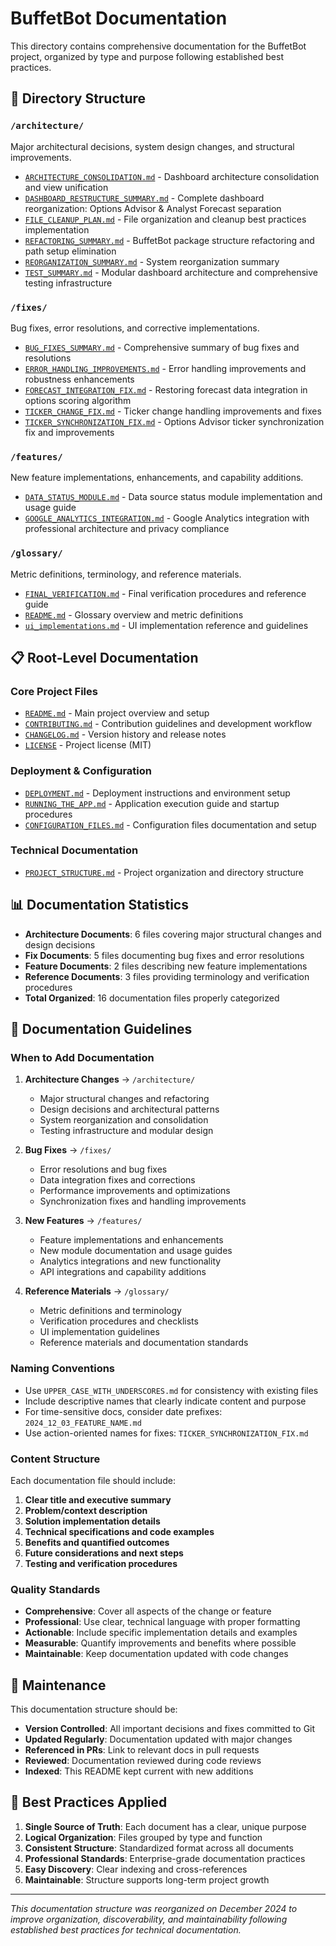 # BuffetBot Documentation

This directory contains comprehensive documentation for the BuffetBot project, organized by type and purpose following established best practices.

## 📁 Directory Structure

### `/architecture/`
Major architectural decisions, system design changes, and structural improvements.

- [`ARCHITECTURE_CONSOLIDATION.md`](architecture/ARCHITECTURE_CONSOLIDATION.md) - Dashboard architecture consolidation and view unification
- [`DASHBOARD_RESTRUCTURE_SUMMARY.md`](architecture/DASHBOARD_RESTRUCTURE_SUMMARY.md) - Complete dashboard reorganization: Options Advisor & Analyst Forecast separation
- [`FILE_CLEANUP_PLAN.md`](architecture/FILE_CLEANUP_PLAN.md) - File organization and cleanup best practices implementation
- [`REFACTORING_SUMMARY.md`](architecture/REFACTORING_SUMMARY.md) - BuffetBot package structure refactoring and path setup elimination
- [`REORGANIZATION_SUMMARY.md`](architecture/REORGANIZATION_SUMMARY.md) - System reorganization summary
- [`TEST_SUMMARY.md`](architecture/TEST_SUMMARY.md) - Modular dashboard architecture and comprehensive testing infrastructure

### `/fixes/`
Bug fixes, error resolutions, and corrective implementations.

- [`BUG_FIXES_SUMMARY.md`](fixes/BUG_FIXES_SUMMARY.md) - Comprehensive summary of bug fixes and resolutions
- [`ERROR_HANDLING_IMPROVEMENTS.md`](fixes/ERROR_HANDLING_IMPROVEMENTS.md) - Error handling improvements and robustness enhancements
- [`FORECAST_INTEGRATION_FIX.md`](fixes/FORECAST_INTEGRATION_FIX.md) - Restoring forecast data integration in options scoring algorithm
- [`TICKER_CHANGE_FIX.md`](fixes/TICKER_CHANGE_FIX.md) - Ticker change handling improvements and fixes
- [`TICKER_SYNCHRONIZATION_FIX.md`](fixes/TICKER_SYNCHRONIZATION_FIX.md) - Options Advisor ticker synchronization fix and improvements

### `/features/`
New feature implementations, enhancements, and capability additions.

- [`DATA_STATUS_MODULE.md`](features/DATA_STATUS_MODULE.md) - Data source status module implementation and usage guide
- [`GOOGLE_ANALYTICS_INTEGRATION.md`](features/GOOGLE_ANALYTICS_INTEGRATION.md) - Google Analytics integration with professional architecture and privacy compliance

### `/glossary/`
Metric definitions, terminology, and reference materials.

- [`FINAL_VERIFICATION.md`](glossary/FINAL_VERIFICATION.md) - Final verification procedures and reference guide
- [`README.md`](glossary/README.md) - Glossary overview and metric definitions
- [`ui_implementations.md`](glossary/ui_implementations.md) - UI implementation reference and guidelines

## 📋 Root-Level Documentation

### Core Project Files
- [`README.md`](../README.md) - Main project overview and setup
- [`CONTRIBUTING.md`](../CONTRIBUTING.md) - Contribution guidelines and development workflow
- [`CHANGELOG.md`](../CHANGELOG.md) - Version history and release notes
- [`LICENSE`](../LICENSE) - Project license (MIT)

### Deployment & Configuration
- [`DEPLOYMENT.md`](../DEPLOYMENT.md) - Deployment instructions and environment setup
- [`RUNNING_THE_APP.md`](../RUNNING_THE_APP.md) - Application execution guide and startup procedures
- [`CONFIGURATION_FILES.md`](../CONFIGURATION_FILES.md) - Configuration files documentation and setup

### Technical Documentation
- [`PROJECT_STRUCTURE.md`](../PROJECT_STRUCTURE.md) - Project organization and directory structure

## 📊 Documentation Statistics

- **Architecture Documents**: 6 files covering major structural changes and design decisions
- **Fix Documents**: 5 files documenting bug fixes and error resolutions
- **Feature Documents**: 2 files describing new feature implementations
- **Reference Documents**: 3 files providing terminology and verification procedures
- **Total Organized**: 16 documentation files properly categorized

## 📝 Documentation Guidelines

### When to Add Documentation

1. **Architecture Changes** → `/architecture/`
   - Major structural changes and refactoring
   - Design decisions and architectural patterns
   - System reorganization and consolidation
   - Testing infrastructure and modular design

2. **Bug Fixes** → `/fixes/`
   - Error resolutions and bug fixes
   - Data integration fixes and corrections
   - Performance improvements and optimizations
   - Synchronization fixes and handling improvements

3. **New Features** → `/features/`
   - Feature implementations and enhancements
   - New module documentation and usage guides
   - Analytics integrations and new functionality
   - API integrations and capability additions

4. **Reference Materials** → `/glossary/`
   - Metric definitions and terminology
   - Verification procedures and checklists
   - UI implementation guidelines
   - Reference materials and documentation standards

### Naming Conventions

- Use `UPPER_CASE_WITH_UNDERSCORES.md` for consistency with existing files
- Include descriptive names that clearly indicate content and purpose
- For time-sensitive docs, consider date prefixes: `2024_12_03_FEATURE_NAME.md`
- Use action-oriented names for fixes: `TICKER_SYNCHRONIZATION_FIX.md`

### Content Structure

Each documentation file should include:
1. **Clear title and executive summary**
2. **Problem/context description**
3. **Solution implementation details**
4. **Technical specifications and code examples**
5. **Benefits and quantified outcomes**
6. **Future considerations and next steps**
7. **Testing and verification procedures**

### Quality Standards

- **Comprehensive**: Cover all aspects of the change or feature
- **Professional**: Use clear, technical language with proper formatting
- **Actionable**: Include specific implementation details and examples
- **Measurable**: Quantify improvements and benefits where possible
- **Maintainable**: Keep documentation updated with code changes

## 🔄 Maintenance

This documentation structure should be:
- **Version Controlled**: All important decisions and fixes committed to Git
- **Updated Regularly**: Documentation updated with major changes
- **Referenced in PRs**: Link to relevant docs in pull requests
- **Reviewed**: Documentation reviewed during code reviews
- **Indexed**: This README kept current with new additions

## 🎯 Best Practices Applied

1. **Single Source of Truth**: Each document has a clear, unique purpose
2. **Logical Organization**: Files grouped by type and function
3. **Consistent Structure**: Standardized format across all documents
4. **Professional Standards**: Enterprise-grade documentation practices
5. **Easy Discovery**: Clear indexing and cross-references
6. **Maintainable**: Structure supports long-term project growth

---

*This documentation structure was reorganized on December 2024 to improve organization, discoverability, and maintainability following established best practices for technical documentation.*
